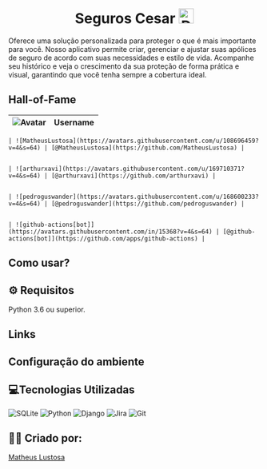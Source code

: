 <h1 align="center">Seguros Cesar <img src="https://github.com/user-attachments/assets/47d54f58-3607-488c-9df2-8646c6bfe1fe" alt="Descrição da imagem" width="30"/></h1> 

Oferece uma solução personalizada para proteger o que é mais importante para você. Nosso aplicativo permite criar, gerenciar e ajustar suas apólices de seguro de acordo com suas necessidades e estilo de vida. Acompanhe seu histórico e veja o crescimento da sua proteção de forma prática e visual, garantindo que você tenha sempre a cobertura ideal.

## Hall-of-Fame
<!-- markdown-contributors -->

| ![Avatar](src) | Username |
|----------------|----------|

    | ![MatheusLustosa](https://avatars.githubusercontent.com/u/108696459?v=4&s=64) | [@MatheusLustosa](https://github.com/MatheusLustosa) |
  

    | ![arthurxavi](https://avatars.githubusercontent.com/u/169710371?v=4&s=64) | [@arthurxavi](https://github.com/arthurxavi) |
  

    | ![pedroguswander](https://avatars.githubusercontent.com/u/168600233?v=4&s=64) | [@pedroguswander](https://github.com/pedroguswander) |
  

    | ![github-actions[bot]](https://avatars.githubusercontent.com/in/15368?v=4&s=64) | [@github-actions[bot]](https://github.com/apps/github-actions) |
  
<!-- /markdown-contributors -->

## Como usar?

## ⚙️ Requisitos
Python 3.6 ou superior.

## Links 

## Configuração do ambiente

## 💻Tecnologias Utilizadas
![SQLite](https://img.shields.io/badge/sqlite-%2307405e.svg?style=for-the-badge&logo=sqlite&logoColor=white)
![Python](https://img.shields.io/badge/python-3670A0?style=for-the-badge&logo=python&logoColor=ffdd54)
![Django](https://img.shields.io/badge/django-%23092E20.svg?style=for-the-badge&logo=django&logoColor=white)
![Jira](https://img.shields.io/badge/jira-%230A0FFF.svg?style=for-the-badge&logo=jira&logoColor=white)
![Git](https://img.shields.io/badge/git-%23F05033.svg?style=for-the-badge&logo=git&logoColor=white)
## 🙋‍♂️ Criado por:
[Matheus Lustosa](https://github.com/MatheusLustosa)



